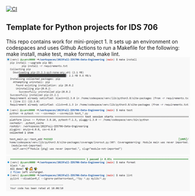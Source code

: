 [![CI](https://github.com/nogibjj/python-template/actions/workflows/cicd.yml/badge.svg)](https://github.com/nogibjj/python-template/actions/workflows/cicd.yml)
## Template for Python projects for IDS 706

This repo contains work for mini-project 1. It sets up an environment on codespaces and uses Github Actions to run a Makefile for the following: make install, make test, make format, make lint.
![Alt text](8f516a29a1f20d8919237645a91473e.png)
![Alt text](31d07ba8dcfbc9d1059c8aa9aac7d8c.png)
![Alt text](ae6681be4b9ea43108e51146e81bfa9.png)

